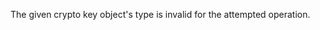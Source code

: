 
The given crypto key object's type is invalid for the attempted operation.

<a id="ERR_CRYPTO_INVALID_STATE"></a>

